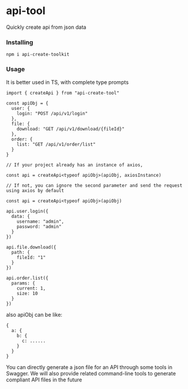 # api-tool
Quickly create api from json data

### Installing
```
npm i api-create-toolkit
```

### Usage
It is better used in TS, with complete type prompts
```
import { createApi } from "api-create-tool"

const apiObj = {
  user: {
    login: "POST /api/v1/login"
  },
  file: {
    download: "GET /api/v1/download/{fileId}"
  },
  order: {
    list: "GET /api/v1/order/list"
  }
}

// If your project already has an instance of axios, 

const api = createApi<typeof apiObj>(apiObj, axiosInstance)

// If not, you can ignore the second parameter and send the request using axios by default

const api = createApi<typeof apiObj>(apiObj)

api.user.login({
  data: {
    username: "admin",
    password: "admin"
  }
})

api.file.download({
  path: {
    fileId: "1"
  }
})

api.order.list({
  params: {
    current: 1,
    size: 10
  }
})
```

also apiObj can be like: 
```
{
  a: {
    b: {
      c: ......
    }
  }
}
```
You can directly generate a json file for an API through some tools in Swagger. We will also provide related command-line tools to generate compliant API files in the future
